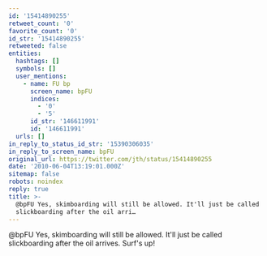 ```yaml
---
id: '15414890255'
retweet_count: '0'
favorite_count: '0'
id_str: '15414890255'
retweeted: false
entities:
  hashtags: []
  symbols: []
  user_mentions:
    - name: FU bp
      screen_name: bpFU
      indices:
        - '0'
        - '5'
      id_str: '146611991'
      id: '146611991'
  urls: []
in_reply_to_status_id_str: '15390306035'
in_reply_to_screen_name: bpFU
original_url: https://twitter.com/jth/status/15414890255
date: '2010-06-04T13:19:01.000Z'
sitemap: false
robots: noindex
reply: true
title: >-
  @bpFU Yes, skimboarding will still be allowed. It'll just be called
  slickboarding after the oil arri…
---
```


@bpFU Yes, skimboarding will still be allowed. It'll just be called slickboarding after the oil arrives. Surf's up!